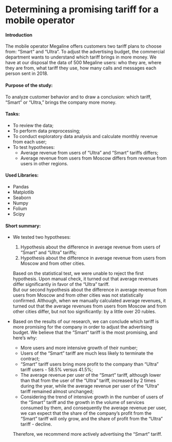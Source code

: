 # Determining a promising tariff for a mobile operator

#### Introduction
The mobile operator Megaline offers customers two tariff plans to choose from: “Smart” and “Ultra”. To adjust the advertising budget, the commercial department wants to understand which tariff brings in more money.
We have at our disposal the data of 500 Megaline users: who they are, where they are from, what tariff they use, how many calls and messages each person sent in 2018.

#### Purpose of the study:

To analyze customer behavior and to draw a conclusion: which tariff, “Smart” or “Ultra,” brings the company more money.

#### Tasks:
- To review the data;
- To perform data preprocessing;
- To conduct exploratory data analysis and calculate monthly revenue from each user;
- To test hypotheses:
  - Average revenue from users of “Ultra” and “Smart” tariffs differs;
  - Average revenue from users from Moscow differs from revenue from users in other regions.

#### Used Libraries:
- Pandas
- Matplotlib
- Seaborn
- Numpy
- Folium
- Scipy

#### Short summary:
- We tested two hypotheses:
  1. Hypothesis about the difference in average revenue from users of “Smart” and “Ultra” tariffs;
  2. Hypothesis about the difference in average revenue from users from Moscow and from other cities.<br>
  
  Based on the statistical test, we were unable to reject the first hypothesis. Upon manual check, it turned out that average revenues differ significantly in favor of the “Ultra” tariff.<br>
  But our second hypothesis about the difference in average revenue from users from Moscow and from other cities was not statistically confirmed. Although, when we manually calculated average revenues, it turned out that the average revenues from users from Moscow and from other cities differ, but not too significantly: by a little over 20 rubles.

- Based on the results of our research, we can conclude which tariff is more promising for the company in order to adjust the advertising budget. We believe that the “Smart” tariff is the most promising, and here’s why:
  - More users and more intensive growth of their number;
  - Users of the “Smart” tariff are much less likely to terminate the contract;
  - “Smart” tariff users bring more profit to the company than “Ultra” tariff users - 58.5% versus 41.5%;
  - The average revenue per user of the “Smart” tariff, although lower than that from the user of the “Ultra” tariff, increased by 2 times during the year, while the average revenue per user of the “Ultra” tariff remained almost unchanged;
  - Considering the trend of intensive growth in the number of users of the “Smart” tariff and the growth in the volume of services consumed by them, and consequently the average revenue per user, we can expect that the share of the company’s profit from the “Smart” tariff will only grow, and the share of profit from the “Ultra” tariff - decline.<br>
  
  Therefore, we recommend more actively advertising the “Smart” tariff.
